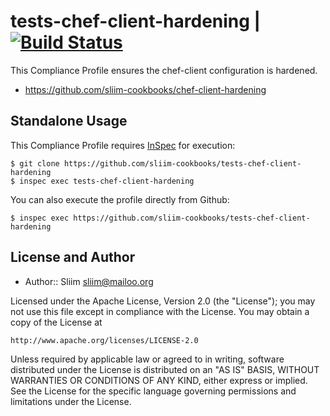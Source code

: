 tests-chef-client-hardening | [![Build Status](https://travis-ci.org/sliim-cookbooks/tests-chef-client-hardening.svg?branch=master)](https://travis-ci.org/sliim-cookbooks/tests-chef-client-hardening) 
===========================

This Compliance Profile ensures the chef-client configuration is hardened.

- https://github.com/sliim-cookbooks/chef-client-hardening

## Standalone Usage

This Compliance Profile requires [InSpec](https://github.com/chef/inspec) for execution:

```
$ git clone https://github.com/sliim-cookbooks/tests-chef-client-hardening
$ inspec exec tests-chef-client-hardening
```

You can also execute the profile directly from Github:

```
$ inspec exec https://github.com/sliim-cookbooks/tests-chef-client-hardening
```

## License and Author

* Author:: Sliim <sliim@mailoo.org>

Licensed under the Apache License, Version 2.0 (the "License");
you may not use this file except in compliance with the License.
You may obtain a copy of the License at

    http://www.apache.org/licenses/LICENSE-2.0

Unless required by applicable law or agreed to in writing, software
distributed under the License is distributed on an "AS IS" BASIS,
WITHOUT WARRANTIES OR CONDITIONS OF ANY KIND, either express or implied.
See the License for the specific language governing permissions and
limitations under the License.
